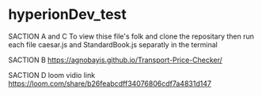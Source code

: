 # hyperionDev_test

SACTION A and C
To view thise file's folk and clone the repositary then run each file caesar.js and StandardBook.js separatly in the terminal 

SACTION B
https://agnobayis.github.io/Transport-Price-Checker/

SACTION D
loom vidio link
https://loom.com/share/b26feabcdff34076806cdf7a4831d147
